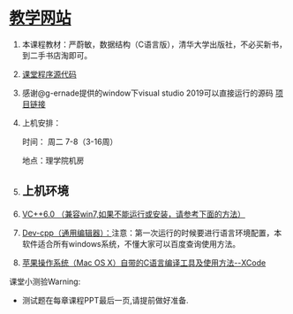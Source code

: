 # [教学网站](http://thechoose.com.cn/ecust_main/)

1. 本课程教材：严蔚敏，数据结构（C语言版），清华大学出版社，不必买新书，到二手书店淘即可。

2. [课堂程序源代码](http://pan.baidu.com/share/link?shareid=1948092412&uk=2902882121)

3. 感谢@g-ernade提供的window下visual studio 2019可以直接运行的源码   [项目链接](https://github.com/g-ernade/DS2VS2019)

4. 上机安排：

   时间： 周二 7-8（3-16周）

   地点：理学院机房

5. ## **上机环境**

6. [VC++6.0 （兼容win7,如果不能运行或安装，请参考下面的方法）](http://ishare.iask.sina.com.cn/download/explain.php?fileid=23861992)

7. [Dev-cpp（通用编辑器）：](https://yunpan.ecust.edu.cn/p/DdIPnxMQitkDGOID)注意：第一次运行的时候要进行语言环境配置，本软件适合所有windows系统，不懂大家可以百度查询使用方法。

8. [苹果操作系统（Mac OS X）自带的C语言编译工具及使用方法--XCode](http://www.2cto.com/kf/201310/249049.html)



课堂小测验Warning:

- 测试题在每章课程PPT最后一页,请提前做好准备.

